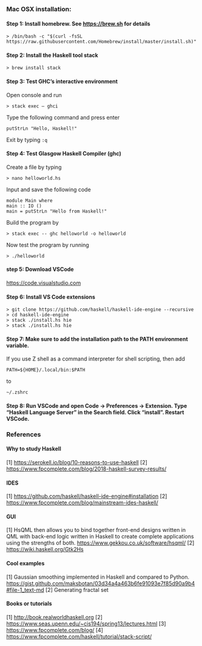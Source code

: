 ### Mac OSX installation:

#### Step 1: Install homebrew. See https://brew.sh for details
```
> /bin/bash -c "$(curl -fsSL https://raw.githubusercontent.com/Homebrew/install/master/install.sh)"
```
#### Step 2: Install the Haskell tool stack
```
> brew install stack
```

#### Step 3: Test GHC’s interactive environment
Open console and run 
```
> stack exec – ghci
```
Type the following command and press enter
```
putStrLn "Hello, Haskell!"
```
Exit by typing `:q`

#### Step 4: Test Glasgow Haskell Compiler (ghc)
Create a file by typing
```
> nano helloworld.hs
```
Input and save the following code
```
module Main where  
main :: IO () 
main = putStrLn "Hello from Haskell!"  
```

Build the program by
```
> stack exec -- ghc helloworld -o helloworld
```
Now test the program by running
```
> ./helloworld
```

#### step 5: Download VSCode
https://code.visualstudio.com

#### Step 6: Install VS Code extensions
```
> git clone https://github.com/haskell/haskell-ide-engine --recursive 
> cd haskell-ide-engine
> stack ./install.hs hie
> stack ./install.hs hie
```

#### Step 7: Make sure to add the installation path to the PATH environment variable. 
If you use Z shell as a command interpreter for shell scripting, then add 
```
PATH=${HOME}/.local/bin:$PATH
```
to 
```
~/.zshrc
```

#### Step 8: Run VSCode and open  Code -> Preferences -> Extension. Type “Haskell Language Server” in the Search field. Click “install”. Restart VSCode.


### References

#### Why to study Haskell
[1] https://serokell.io/blog/10-reasons-to-use-haskell
[2] https://www.fpcomplete.com/blog/2018-haskell-survey-results/

#### IDES
[1] https://github.com/haskell/haskell-ide-engine#installation
[2] https://www.fpcomplete.com/blog/mainstream-ides-haskell/

#### GUI
[1] HsQML then allows you to bind together front-end designs written in QML with back-end logic written in Haskell to create complete applications using the strengths of both. https://www.gekkou.co.uk/software/hsqml/
[2]  https://wiki.haskell.org/Gtk2Hs

#### Cool examples
[1] Gaussian smoothing implemented in Haskell and compared to Python. https://gist.github.com/maksbotan/03d34a4a463b6fe91093e7f85d90a9b4#file-1_text-md
[2] Generating fractal set

#### Books or tutorials
[1] http://book.realworldhaskell.org
[2] https://www.seas.upenn.edu/~cis194/spring13/lectures.html
[3] https://www.fpcomplete.com/blog/
[4] https://www.fpcomplete.com/haskell/tutorial/stack-script/
